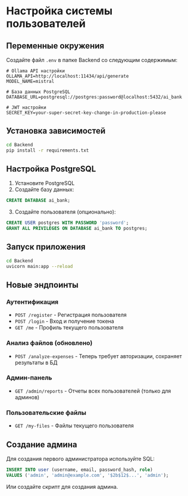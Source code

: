 # Настройка системы пользователей

## Переменные окружения

Создайте файл `.env` в папке Backend со следующим содержимым:

```env
# Ollama API настройки
OLLAMA_API=http://localhost:11434/api/generate
MODEL_NAME=mistral

# База данных PostgreSQL
DATABASE_URL=postgresql://postgres:password@localhost:5432/ai_bank

# JWT настройки
SECRET_KEY=your-super-secret-key-change-in-production-please
```

## Установка зависимостей

```bash
cd Backend
pip install -r requirements.txt
```

## Настройка PostgreSQL

1. Установите PostgreSQL
2. Создайте базу данных:

```sql
CREATE DATABASE ai_bank;
```

3. Создайте пользователя (опционально):

```sql
CREATE USER postgres WITH PASSWORD 'password';
GRANT ALL PRIVILEGES ON DATABASE ai_bank TO postgres;
```

## Запуск приложения

```bash
cd Backend
uvicorn main:app --reload
```

## Новые эндпоинты

### Аутентификация

- `POST /register` - Регистрация пользователя
- `POST /login` - Вход и получение токена
- `GET /me` - Профиль текущего пользователя

### Анализ файлов (обновлено)

- `POST /analyze-expenses` - Теперь требует авторизации, сохраняет результаты в БД

### Админ-панель

- `GET /admin/reports` - Отчеты всех пользователей (только для админов)

### Пользовательские файлы

- `GET /my-files` - Файлы текущего пользователя

## Создание админа

Для создания первого администратора используйте SQL:

```sql
INSERT INTO user (username, email, password_hash, role)
VALUES ('admin', 'admin@example.com', '$2b$12$...', 'admin');
```

Или создайте скрипт для создания админа.

